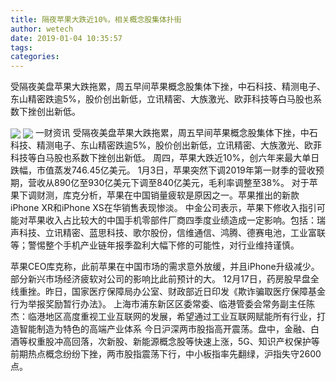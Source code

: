 ```yaml
---
title: 隔夜苹果大跌近10%，相关概念股集体扑街
author: wetech
date: 2019-01-04 10:35:57
tags: 
categories: 
---
```

受隔夜美盘苹果大跌拖累，周五早间苹果概念股集体下挫，中石科技、精测电子、东山精密跌逾5%，股价创出新低，立讯精密、大族激光、欧菲科技等白马股也系数下挫创出新低。
<!-- more -->
<img align="center" border="0" src="https://imgcdn.yicai.com/uppics/images/2019/01/831983bf58d5611dc9288f183eeaa214.jpg" />
<img align="center" border="0" src="https://imgcdn.yicai.com/uppics/images/2019/01/d97d7f06fc3cf00072f51111434e1c5e.jpg" />
一财资讯
受隔夜美盘苹果大跌拖累，周五早间苹果概念股集体下挫，中石科技、精测电子、东山精密跌逾5%，股价创出新低，立讯精密、大族激光、欧菲科技等白马股也系数下挫创出新低。
周四，苹果大跌近10%，创六年来最大单日跌幅，市值蒸发746.45亿美元。
1月3日，苹果突然下调2019年第一财季的营收预期，营收从890亿至930亿美元下调至840亿美元，毛利率调整至38%。
对于苹果下调财测，库克分析，苹果在中国销量疲软是原因之一。苹果推出的新款iPhone XR和iPhone XS在华销售表现惨淡。
中金公司表示，苹果下修收入指引可能对苹果收入占比较大的中国手机零部件厂商四季度业绩造成一定影响。包括：瑞声科技、立讯精密、蓝思科技、歌尔股份，信维通信、鸿腾、德赛电池，工业富联等；警惕整个手机产业链年报季盈利大幅下修的可能性，对行业维持谨慎。
 
 
苹果CEO库克称，此前苹果在中国市场的需求意外放缓，并且iPhone升级减少。部分新兴市场经济疲软对公司的影响比此前预计的大。
12月17日，药房股早盘全线重挫。昨日，国家医疗保障局办公室、财政部近日印发《欺诈骗取医疗保障基金行为举报奖励暂行办法》。
上海市浦东新区区委常委、临港管委会常务副主任陈杰：临港地区高度重视工业互联网的发展，希望通过工业互联网赋能所有行业，打造智能制造为特色的高端产业体系
今日沪深两市股指高开震荡。盘中，金融、白酒等权重股冲高回落，次新股、新能源概念股等快速上涨，5G、知识产权保护等前期热点概念纷纷下挫，两市股指震荡下行，中小板指率先翻绿，沪指失守2600点。
